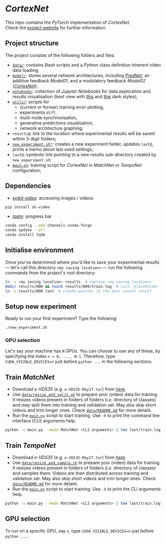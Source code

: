 # *CortexNet*

This repo contains the *PyTorch* implementation of *CortexNet*.  
Check the [project website](https://engineering.purdue.edu/elab/CortexNet/) for further information.

## Project structure

The project consists of the following folders and files:

 - [`data/`](data): contains *Bash* scripts and a *Python* class definition inherent video data loading;
 - [`model/`](model): stores several network architectures, including [*PredNet*](https://coxlab.github.io/prednet/), an additive feedback *Model01*, and a modulatory feedback *Model02* ([*CortexNet*](https://engineering.purdue.edu/elab/CortexNet/));
 - [`notebook/`](notebook): collection of *Jupyter Notebook*s for data exploration and results visualisation (best view with [this](https://userstyles.org/styles/98208/jupyter-notebook-dark-originally-from-ipython) and [this](https://userstyles.org/styles/37035/github-dark) dark styles); 
 - [`utils/`](utils): scripts for 
   - (current or former) training error plotting,
   - experiments `diff`,
   - multi-node synchronisation,
   - generative predictions visualisation,
   - network architecture graphing;   
 - `results@`: link to the location where experimental results will be saved within 3-digit folders;
 - [`new_experiment.sh*`](new_experiment.sh): creates a new experiment folder, updates `last@`, prints a memo about last used settings;
 - `last@`: symbolic link pointing to a new results sub-directory created by `new_experiment.sh`;
 - [`main.py`](main.py): training script for *CortexNet* in *MatchNet* or *TempoNet* configuration;

## Dependencies

 + [*scikit-video*](https://github.com/scikit-video/scikit-video): accessing images / videos

```bash
pip install sk-video
```

 + [*tqdm*](https://github.com/tqdm/tqdm): progress bar

```bash
conda config --add channels conda-forge
conda update --all
conda install tqdm
```

## Initialise environment

Once you've determined where you'd like to save your experimental results — let's call this directory `<my saving location>` — run the following commands from the project's root directory:

```bash
ln -s <my saving location> results  # replace <my saving location>
mkdir results/000 && touch results/000/train.log  # init. placeholder
ln -s results/000 last  # create pointer to the most recent result
```

## Setup new experiment

Ready to run your first experiment?
Type the following:

```bash
./new_experiment.sh
```

### GPU selection

Let's say your machine has `N` GPUs.
You can choose to use any of these, by specifying the index `n = 0, ..., N-1`.
Therefore, type `CUDA_VISIBLE_DEVICES=n` just before `python ...` in the following sections.

## Train *MatchNet*

 + Download *e-VDS35* (*e.g.* `e-VDS35-May17.tar`) from [here](https://engineering.purdue.edu/elab/eVDS/).
 + Use [`data/resize_and_split.sh`](data/resize_and_split.sh) to prepare your (video) data for training.
   It resizes videos present in folders of folders (*i.e.* directory of classes) and may split them into training and validation set.
   May also skip short videos and trim longer ones.
   Check [`data/README.md`](data/README.md) for more details.
 + Run the [`main.py`](main.py) script to start training.
   Use `-h` to print the command line interface (CLI) arguments help.

```bash
python -u main.py --mode MatchNet <CLI arguments> | tee last/train.log
```

## Train *TempoNet*

 + Download *e-VDS35* (*e.g.* `e-VDS35-May17.tar`) from [here](https://engineering.purdue.edu/elab/eVDS/).
 + Use [`data/resize_and_sample.sh`](data/resize_and_sample.sh) to prepare your (video) data for training.
   It resizes videos present in folders of folders (*i.e.* directory of classes) and samples them.
   Videos are then distributed across training and validation set.
   May also skip short videos and trim longer ones.
   Check [`data/README.md`](data/README.md) for more details.
 + Run the [`main.py`](main.py) script to start training.
   Use `-h` to print the CLI arguments help.

```bash
python -u main.py --mode MatchNet <CLI arguments> | tee last/train.log
```

## GPU selection

To run on a specific GPU, say `n`, type `CUDA_VISIBLE_DEVICES=n` just before `python ...`.

